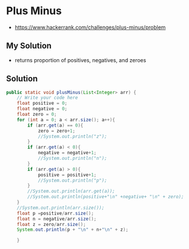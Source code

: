 # Plus Minus

- <https://www.hackerrank.com/challenges/plus-minus/problem>

## My Solution

- returns proportion of positives, negatives, and zeroes

## Solution

```java
public static void plusMinus(List<Integer> arr) {
    // Write your code here
    float positive = 0;
    float negative = 0;
    float zero = 0;
    for (int a = 0; a < arr.size(); a++){
        if (arr.get(a) == 0){
            zero = zero+1;
            //System.out.println("z");
        }
        if (arr.get(a) < 0){
            negative = negative+1;
            //System.out.println("n");
        }
        if (arr.get(a) > 0){
            positive = positive+1;
            //System.out.println("p");
        }
        //System.out.println(arr.get(a));
        //System.out.println(positive+"\n" +negative+ "\n" + zero);
    }
    //System.out.println(arr.size());
    float p =positive/arr.size();
    float n = negative/arr.size();
    float z = zero/arr.size();
    System.out.println(p + "\n" + n+"\n" + z);

    }

```